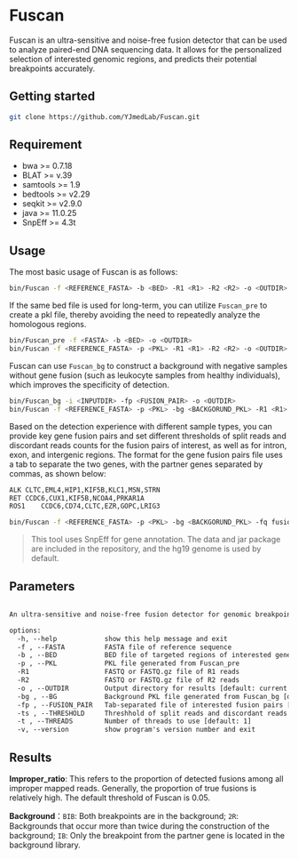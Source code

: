 # Fuscan
Fuscan is an ultra-sensitive and noise-free fusion detector that can be used to analyze paired-end DNA sequencing data. It allows for the personalized selection of interested genomic regions, and predicts their potential breakpoints accurately.
## Getting started
```bash
git clone https://github.com/YJmedLab/Fuscan.git
```
## Requirement
- bwa >= 0.7.18
- BLAT >= v.39
- samtools >= 1.9
- bedtools >= v2.29
- seqkit >= v2.9.0
- java >= 11.0.25
- SnpEff >= 4.3t
## Usage
The most basic usage of Fuscan is as follows:
```bash
bin/Fuscan -f <REFERENCE_FASTA> -b <BED> -R1 <R1> -R2 <R2> -o <OUTDIR>
```
If the same bed file is used for long-term, you can utilize `Fuscan_pre` to create a pkl file, thereby avoiding the need to repeatedly analyze the homologous regions.
```bash
bin/Fuscan_pre -f <FASTA> -b <BED> -o <OUTDIR>
bin/Fuscan -f <REFERENCE_FASTA> -p <PKL> -R1 <R1> -R2 <R2> -o <OUTDIR>
```
Fuscan can use `Fuscan_bg` to construct a background with negative samples without gene fusion (such as leukocyte samples from healthy individuals), which improves the specificity of detection.
```bash
bin/Fuscan_bg -i <INPUTDIR> -fp <FUSION_PAIR> -o <OUTDIR>
bin/Fuscan -f <REFERENCE_FASTA> -p <PKL> -bg <BACKGORUND_PKL> -R1 <R1> -R2 <R2> -o <OUTDIR>
```
Based on the detection experience with different sample types, you can provide key gene fusion pairs and set different thresholds of split reads and discordant reads counts for the fusion pairs of interest, as well as for intron, exon, and intergenic regions.
The format for the gene fusion pairs file uses a tab to separate the two genes, with the partner genes separated by commas, as shown below:
```txt
ALK	CLTC,EML4,HIP1,KIF5B,KLC1,MSN,STRN
RET	CCDC6,CUX1,KIF5B,NCOA4,PRKAR1A
ROS1	CCDC6,CD74,CLTC,EZR,GOPC,LRIG3
```
```bash
bin/Fuscan -f <REFERENCE_FASTA> -p <PKL> -bg <BACKGORUND_PKL> -fq fusion_pair.txt -ts 1,1,10,10,15,15,20,20 -R1 <R1> -R2 <R2> -o <OUTDIR>
```
> This tool uses SnpEff for gene annotation. The data and jar package are included in the repository, and the hg19 genome is used by default.
## Parameters
```txt

An ultra-sensitive and noise-free fusion detector for genomic breakpoints discovery in DNA sequencing data.

options:
  -h, --help            show this help message and exit
  -f , --FASTA          FASTA file of reference sequence
  -b , --BED            BED file of targeted regions of interested genes
  -p , --PKL            PKL file generated from Fuscan_pre
  -R1                   FASTQ or FASTQ.gz file of R1 reads
  -R2                   FASTQ or FASTQ.gz file of R2 reads
  -o , --OUTDIR         Output directory for results [default: current directory]
  -bg , --BG            Background PKL file generated from Fuscan_bg [default: None]
  -fp , --FUSION_PAIR   Tab-separated file of interested fusion pairs [default: None]
  -ts , --THRESHOLD     Threshhold of split reads and discordant reads count for interested fusion pairs, intron, exon and intergenic region [default: 1,1,10,10,15,15,20,20]
  -t , --THREADS        Number of threads to use [default: 1]
  -v, --version         show program's version number and exit
```
## Results
**Improper_ratio**: This refers to the proportion of detected fusions among all improper mapped reads. Generally, the proportion of true fusions is relatively high. The default threshold of Fuscan is 0.05.

**Background**：`BIB`: Both breakpoints are in the background; `2R`: Backgrounds that occur more than twice during the construction of the background; `IB`: Only the breakpoint from the partner gene is located in the background library.
